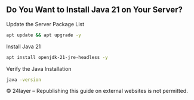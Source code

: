 ## Do You Want to Install Java 21 on Your Server?


Update the Server Package List
``` bash
apt update && apt upgrade -y
```

Install Java 21
``` bash
apt install openjdk-21-jre-headless -y
```

Verify the Java Installation
``` bash
java -version
```

© 24layer – Republishing this guide on external websites is not permitted.